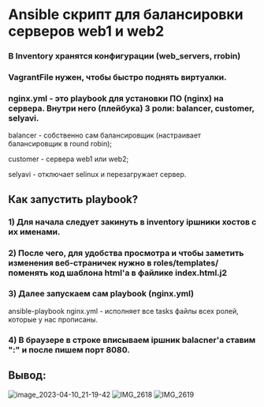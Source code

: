 # Ansible скрипт для балансировки серверов web1 и web2

### В Inventory хранятся конфигурации (web_servers, rrobin)

### VagrantFile нужен, чтобы быстро поднять виртуалки.

### nginx.yml - это playbook для установки ПО (nginx) на сервера. Внутри него (плейбука) 3 роли: balancer, customer, selyavi. 

balancer - собственно сам балансировщик (настраивает балансировщик в round robin);

customer - сервера web1 или web2;

selyavi - отключает selinux и перезагружает сервер.

## Как запустить playbook?

### 1) Для начала следует закинуть в  inventory ipшники хостов с их именами.
### 2) После чего, для удобства просмотра и чтобы заметить изменения веб-страничек нужно в roles/templates/ поменять код шаблона html'a в файлике index.html.j2
### 3) Далее запускаем сам playbook (nginx.yml)
ansible-playbook nginx.yml -  исполняет все tasks файлы всех ролей, которые у нас прописаны.
### 4) В браузере в строке вписываем ipшник balacner'а ставим ":" и после пишем порт 8080.
## Вывод:

![image_2023-04-10_21-19-42](https://user-images.githubusercontent.com/113581434/231002014-aaed9abc-4269-436d-9729-64494916ef2a.png)
![IMG_2618](https://user-images.githubusercontent.com/113581434/231001853-c3f8c4fd-69c5-4cfb-a495-3529e155a9ca.PNG)
![IMG_2619](https://user-images.githubusercontent.com/113581434/231001965-e70c6fab-ed8b-41fd-b7b1-3747558ff0e9.PNG)

